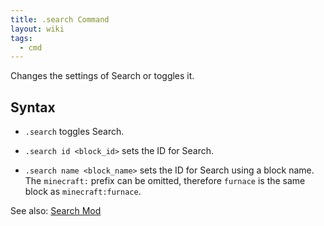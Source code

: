 ```yaml
---
title: .search Command
layout: wiki
tags:
  - cmd
---
```

Changes the settings of Search or toggles it.

## Syntax
- `.search` toggles Search.

- `.search id <block_id>` sets the ID for Search.

- `.search name <block_name>` sets the ID for Search using a block name. The `minecraft:` prefix can be omitted, therefore `furnace` is the same block as `minecraft:furnace`.

See also: [Search Mod](https://www.wurst-client.tk/wiki/Mods/Search/)
